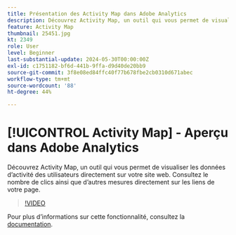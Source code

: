 ```yaml
---
title: Présentation des Activity Map dans Adobe Analytics
description: Découvrez Activity Map, un outil qui vous permet de visualiser les données d’activité des utilisateurs directement sur votre site web. Consultez le nombre de clics ainsi que d’autres mesures directement sur les liens de votre page.
feature: Activity Map
thumbnail: 25451.jpg
kt: 2349
role: User
level: Beginner
last-substantial-update: 2024-05-30T00:00:00Z
exl-id: c1751182-bf6d-441b-9ffa-d9d40de20bb9
source-git-commit: 3f8e08ed84ffc40f77b678fbe2cb0310d671abec
workflow-type: tm+mt
source-wordcount: '88'
ht-degree: 44%

---
```


# [!UICONTROL Activity Map] - Aperçu dans Adobe Analytics

Découvrez Activity Map, un outil qui vous permet de visualiser les données d’activité des utilisateurs directement sur votre site web. Consultez le nombre de clics ainsi que d’autres mesures directement sur les liens de votre page.

>[!VIDEO](https://video.tv.adobe.com/v/25451/?quality=12&learn=on)

Pour plus dʼinformations sur cette fonctionnalité, consultez la [documentation](https://experienceleague.adobe.com/en/docs/analytics/analyze/activity-map/activity-map).

